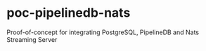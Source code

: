 # poc-pipelinedb-nats
Proof-of-concept for integrating PostgreSQL, PipelineDB and Nats Streaming Server
